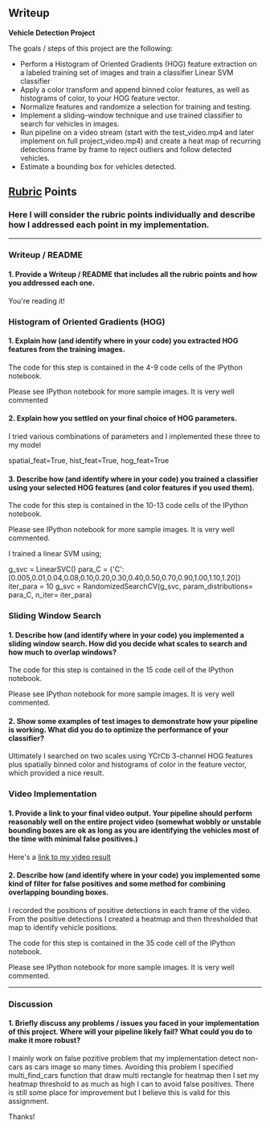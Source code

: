 ## Writeup 

**Vehicle Detection Project**

The goals / steps of this project are the following:

* Perform a Histogram of Oriented Gradients (HOG) feature extraction on a labeled training set of images and train a classifier Linear SVM classifier
* Apply a color transform and append binned color features, as well as histograms of color, to your HOG feature vector. 
* Normalize features and randomize a selection for training and testing.
* Implement a sliding-window technique and use trained classifier to search for vehicles in images.
* Run pipeline on a video stream (start with the test_video.mp4 and later implement on full project_video.mp4) and create a heat map of recurring detections frame by frame to reject outliers and follow detected vehicles.
* Estimate a bounding box for vehicles detected.

[//]: # (Image References)
[image1]: ./examples/car_not_car.png
[image2]: ./examples/HOG_example.jpg
[image3]: ./examples/sliding_windows.jpg
[image4]: ./examples/sliding_window.jpg
[image5]: ./examples/bboxes_and_heat.png
[image6]: ./examples/labels_map.png
[image7]: ./examples/output_bboxes.png
[video1]: ./project_video.mp4

## [Rubric](https://review.udacity.com/#!/rubrics/513/view) Points
### Here I will consider the rubric points individually and describe how I addressed each point in my implementation.  

---
### Writeup / README

#### 1. Provide a Writeup / README that includes all the rubric points and how you addressed each one.  

You're reading it!

### Histogram of Oriented Gradients (HOG)

#### 1. Explain how (and identify where in your code) you extracted HOG features from the training images.

The code for this step is contained in the 4-9 code cells of the IPython notebook.  

Please see IPython notebook for more sample images. It is very well commented

#### 2. Explain how you settled on your final choice of HOG parameters.

I tried various combinations of parameters and I implemented these three to my model 

spatial_feat=True, hist_feat=True, hog_feat=True

#### 3. Describe how (and identify where in your code) you trained a classifier using your selected HOG features (and color features if you used them).

The code for this step is contained in the 10-13 code cells of the IPython notebook.  

Please see IPython notebook for more sample images. It is very well commented.

I trained a linear SVM using;

g_svc = LinearSVC()
para_C = {'C':[0.005,0.01,0.04,0.08,0.10,0.20,0.30,0.40,0.50,0.70,0.90,1.00,1.10,1.20]}
iter_para = 10
g_svc = RandomizedSearchCV(g_svc, param_distributions= para_C, n_iter= iter_para)


### Sliding Window Search

#### 1. Describe how (and identify where in your code) you implemented a sliding window search.  How did you decide what scales to search and how much to overlap windows?

The code for this step is contained in the 15 code cell of the IPython notebook.  

Please see IPython notebook for more sample images. It is very well commented.

#### 2. Show some examples of test images to demonstrate how your pipeline is working.  What did you do to optimize the performance of your classifier?

Ultimately I searched on two scales using YCrCb 3-channel HOG features plus spatially binned color and histograms of color in the feature vector, which provided a nice result.

### Video Implementation

#### 1. Provide a link to your final video output.  Your pipeline should perform reasonably well on the entire project video (somewhat wobbly or unstable bounding boxes are ok as long as you are identifying the vehicles most of the time with minimal false positives.)
Here's a [link to my video result](./output_video/vehicle_detection.mp4)


#### 2. Describe how (and identify where in your code) you implemented some kind of filter for false positives and some method for combining overlapping bounding boxes.

I recorded the positions of positive detections in each frame of the video.  From the positive detections I created a heatmap and then thresholded that map to identify vehicle positions.  


The code for this step is contained in the 35 code cell of the IPython notebook.  

Please see IPython notebook for more sample images. It is very well commented.

---

### Discussion

#### 1. Briefly discuss any problems / issues you faced in your implementation of this project.  Where will your pipeline likely fail?  What could you do to make it more robust?

I mainly work on false pozitive problem that my implementation detect non-cars as cars image so many times. Avoiding this problem I specified multi_find_cars function that draw multi rectangle for heatmap then I set my heatmap threshold to as much as high I can to avoid false positives. There is still some place for improvement but I believe this is valid for this assignment.

Thanks!


